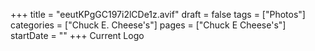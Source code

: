 +++
title = "eeutKPgGC197i2lCDe1z.avif"
draft = false
tags = ["Photos"]
categories = ["Chuck E. Cheese's"]
pages = ["Chuck E Cheese's"]
startDate = ""
+++
Current Logo
